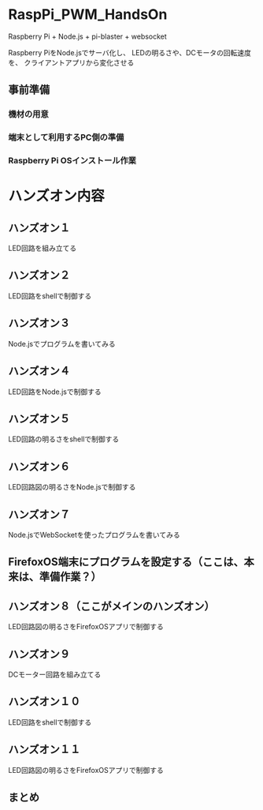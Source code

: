 # RaspPi_PWM_HandsOn
Raspberry Pi + Node.js + pi-blaster + websocket

Raspberry PiをNode.jsでサーバ化し、
LEDの明るさや、DCモータの回転速度を、
クライアントアプリから変化させる

## 事前準備
### 機材の用意
### 端末として利用するPC側の準備
### Raspberry Pi OSインストール作業

# ハンズオン内容

## ハンズオン１
LED回路を組み立てる

## ハンズオン２
LED回路をshellで制御する

## ハンズオン３
Node.jsでプログラムを書いてみる

## ハンズオン４
LED回路をNode.jsで制御する

## ハンズオン５
LED回路の明るさをshellで制御する

## ハンズオン６
LED回路図の明るさをNode.jsで制御する

## ハンズオン７
Node.jsでWebSocketを使ったプログラムを書いてみる

## FirefoxOS端末にプログラムを設定する（ここは、本来は、準備作業？）

## ハンズオン８（ここがメインのハンズオン）
LED回路図の明るさをFirefoxOSアプリで制御する

## ハンズオン９
DCモーター回路を組み立てる

## ハンズオン１０
LED回路をshellで制御する

## ハンズオン１１
LED回路図の明るさをFirefoxOSアプリで制御する

## まとめ


